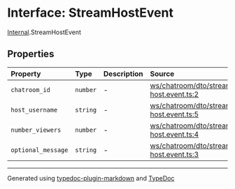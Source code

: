 # Interface: StreamHostEvent

[Internal](../index.md).StreamHostEvent

## Properties

| Property | Type | Description | Source |
| :------ | :------ | :------ | :------ |
| `chatroom_id` | `number` | - | [ws/chatroom/dto/stream-host.event.ts:2](https://github.com/zSoulweaver/kient/blob/cb3a38e/src/ws/chatroom/dto/stream-host.event.ts#L2) |
| `host_username` | `string` | - | [ws/chatroom/dto/stream-host.event.ts:5](https://github.com/zSoulweaver/kient/blob/cb3a38e/src/ws/chatroom/dto/stream-host.event.ts#L5) |
| `number_viewers` | `number` | - | [ws/chatroom/dto/stream-host.event.ts:4](https://github.com/zSoulweaver/kient/blob/cb3a38e/src/ws/chatroom/dto/stream-host.event.ts#L4) |
| `optional_message` | `string` | - | [ws/chatroom/dto/stream-host.event.ts:3](https://github.com/zSoulweaver/kient/blob/cb3a38e/src/ws/chatroom/dto/stream-host.event.ts#L3) |

***

Generated using [typedoc-plugin-markdown](https://www.npmjs.com/package/typedoc-plugin-markdown) and [TypeDoc](https://typedoc.org/)

